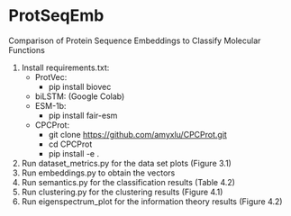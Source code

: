# ProtSeqEmb
Comparison of Protein Sequence Embeddings to Classify Molecular Functions
1. Install requirements.txt:
    * ProtVec:
        * pip install biovec
    * biLSTM:
        (Google Colab)
    * ESM-1b: 
        * pip install fair-esm
    * CPCProt:
        * git clone https://github.com/amyxlu/CPCProt.git
        * cd CPCProt
        * pip install -e .
2. Run dataset_metrics.py for the data set plots (Figure 3.1)
3. Run embeddings.py to obtain the vectors 
4. Run semantics.py for the classification results (Table 4.2)
5. Run clustering.py for the clustering results (Figure 4.1)
6. Run eigenspectrum_plot for the information theory results (Figure 4.2)
